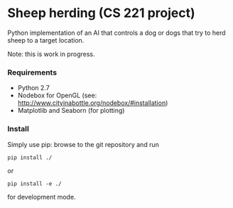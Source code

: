 Sheep herding (CS 221 project)
==============================

Python implementation of an AI that controls a dog or dogs that try to herd sheep to a target location.

Note: this is work in progress.


### Requirements

 - Python 2.7
 - Nodebox for OpenGL (see: http://www.cityinabottle.org/nodebox/#installation)
 - Matplotlib and Seaborn (for plotting)

### Install

Simply use pip: browse to the git repository and run
```
pip install ./
```
or
```
pip install -e ./
```
for development mode.
